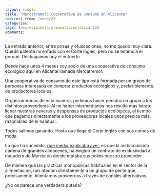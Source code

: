 ```yaml
---
layout: single
title: "Mercatremol: Cooperativa de consumo en Alicante"
redirect_from: /node/23
categories:
tags: [decrecimiento,alimentación,alicante]
comments: 
---
```

La entrada anterior, entre prisas y ofuscaciones, no me quedó muy clara. Quedó patente mi enfado con el Corte Inglés, pero no se entendía el porqué. Deshagamos hoy el entuerto.

Desde hace unos 4 meses soy socio de una cooperativa de consumo ecológico aquí en Alicante llamada Mercatremol.

Una cooperativa de consumo de este tipo está formada por un grupo de personas interesada en comprar productos ecológicos y, preferiblemente, de productores locales.

Organizándonos de esta manera, podemos hacer pedidos en grupo a los distintos proveedores. Al no haber intermediarios nos resulta más barato llenar nuestras neveras y despensas de productos ecológicos, al tiempo que pagamos directamente a los proveedores locales unos precios más razonables de lo habitual.

Todos salimos ganando. Hasta que llega el Corte Inglés con sus carnes de moda.

Lo que ha sucedido, [que medio explicaba ayer](http://esclap.es/node/22), es que la archiconocida cadena de grandes almacenes, ha exigido un contrato de exclusividad al matadero de Murcia en donde mataba sus pollos nuestro proveedor.

De manera que las prácticas monopólicas habituales en el sector de la alimentación, nos afectan directamente a un grupo de gente que, precisamente, intentamos proveernos a través de canales alternativos.

¿No os parece una verdadera putada?

